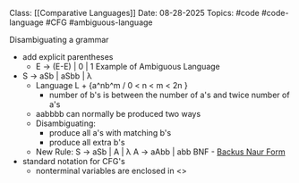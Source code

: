 Class: [[Comparative Languages]]
Date: 08-28-2025
Topics: #code #code-language #CFG #ambiguous-language 

Disambiguating a grammar 
- add explicit parentheses 
	- E -> (E-E) | 0 | 1
Example of Ambiguous Language
- S -> aSb | aSbb | λ
	- Language L + {a^nb^m / 0 < n < m < 2n }
		- number of b's is between the number of a's and twice number of a's 
	- aabbbb can normally be produced two ways 
	- Disambiguating:  
		- produce all a's with matching b's 
		- produce all extra b's
	- New Rule: S -> aSb | A | λ 
			   A -> aAbb | abb
BNF - [Backus Naur Form](https://adacomputerscience.org/concepts/trans_bnf)
- standard notation for CFG's 
	- nonterminal variables are enclosed in <>

